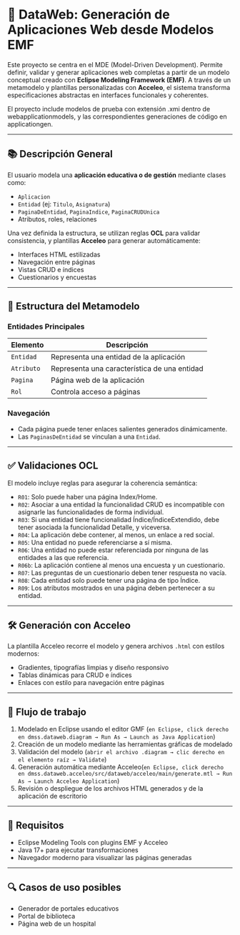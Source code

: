 # 🧠 DataWeb: Generación de Aplicaciones Web desde Modelos EMF

Este proyecto se centra en el MDE (Model-Driven Development). Permite definir, validar y generar aplicaciones web completas a partir de un modelo conceptual creado con **Eclipse Modeling Framework (EMF)**. A través de un metamodelo y plantillas personalizadas con **Acceleo**, el sistema transforma especificaciones abstractas en interfaces funcionales y coherentes.

El proyecto include modelos de prueba con extensión .xmi dentro de webapplicationmodels, y las correspondientes generaciones de código en applicationgen.

---

## 📚 Descripción General

El usuario modela una **aplicación educativa o de gestión** mediante clases como:

- `Aplicacion`
- `Entidad` (ej: `Titulo`, `Asignatura`)
- `PaginaDeEntidad`, `PaginaIndice`, `PaginaCRUDUnica`
- Atributos, roles, relaciones

Una vez definida la estructura, se utilizan reglas **OCL** para validar consistencia, y plantillas **Acceleo** para generar automáticamente:

- Interfaces HTML estilizadas
- Navegación entre páginas
- Vistas CRUD e índices
- Cuestionarios y encuestas
---

## 🧩 Estructura del Metamodelo

### Entidades Principales

| Elemento      | Descripción                                              |
|---------------|----------------------------------------------------------|
| `Entidad`     | Representa una entidad de la aplicación                  |
| `Atributo`    | Representa una característica de una entidad             |
| `Pagina`      | Página web de la aplicación                              |
| `Rol`         | Controla acceso a páginas                                |


### Navegación

- Cada página puede tener enlaces salientes generados dinámicamente.
- Las `PaginasDeEntidad` se vinculan a una `Entidad`.

---

## ✅ Validaciones OCL

El modelo incluye reglas para asegurar la coherencia semántica:

- `R01`: Solo puede haber una página Index/Home.
- `R02`: Asociar a una entidad la funcionalidad CRUD es incompatible con asignarle las funcionalidades de forma individual.
- `R03`: Si una entidad tiene funcionalidad Índice/ÍndiceExtendido, debe tener asociada la funcionalidad Detalle, y viceversa.
- `R04`: La aplicación debe contener, al menos, un enlace a red social.
- `R05`: Una entidad no puede referenciarse a sí misma.
- `R06`: Una entidad no puede estar referenciada por ninguna de las entidades a las que referencia.
- `R06b`: La aplicación contiene al menos una encuesta y un cuestionario.
- `R07`: Las preguntas de un cuestionario deben tener respuesta no vacía.
- `R08`: Cada entidad solo puede tener una página de tipo Índice.
- `R09`: Los atributos mostrados en una página deben pertenecer a su entidad.


---

## 🛠️ Generación con Acceleo

La plantilla Acceleo recorre el modelo y genera archivos `.html` con estilos modernos:

- Gradientes, tipografías limpias y diseño responsivo
- Tablas dinámicas para CRUD e índices
- Enlaces con estilo para navegación entre páginas

---

## 🧪 Flujo de trabajo

1. Modelado en Eclipse usando el editor GMF (`en Eclipse, click derecho en dmss.dataweb.diagram → Run As → Launch as Java Application`)
2. Creación de un modelo mediante las herramientas gráficas de modelado
3. Validación del modelo (`abrir el archivo .diagram → clic derecho en el elemento raíz → Validate`)
4. Generación automática mediante Acceleo(`en Eclipse, click derecho en dmss.dataweb.acceleo/src/dataweb/acceleo/main/generate.mtl → Run As → Launch Acceleo Application`)
5. Revisión o despliegue de los archivos HTML generados y de la aplicación de escritorio

---

## 📝 Requisitos

- Eclipse Modeling Tools con plugins EMF y Acceleo
- Java 17+ para ejecutar transformaciones
- Navegador moderno para visualizar las páginas generadas

---

## 🔍 Casos de uso posibles

- Generador de portales educativos
- Portal de biblioteca
- Página web de un hospital

